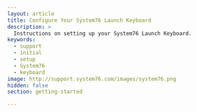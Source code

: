 ```yaml
---
layout: article
title: Configure Your System76 Launch Keyboard
description: >
  Instructions on setting up your System76 Launch Keyboard.
keywords:
  - support
  - initial
  - setup
  - System76
  - keyboard
image: http://support.system76.com/images/system76.png
hidden: false
section: getting-started

---
```


